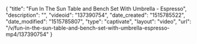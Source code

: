 {
    "title": "Fun In The Sun Table and Bench Set With Umbrella - Espresso",
    "description": "",
    "videoid": "137390754",
    "date_created": "1515785522",
    "date_modified": "1515785807",
    "type": "captivate",
    "layout": "video",
    "url": "\/v\/fun-in-the-sun-table-and-bench-set-with-umbrella-espresso-mp4\/137390754"
}